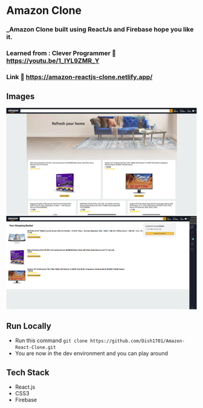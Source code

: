 #  Amazon Clone

### _Amazon Clone built using ReactJs and Firebase hope you like it.

### Learned from : Clever Programmer :link: https://youtu.be/1_IYL9ZMR_Y

### Link :link: https://amazon-reactjs-clone.netlify.app/

## Images

<img src='./public/home.png' />
<img src='./public/checkout.png' />

## Run Locally

- Run this command `git clone https://github.com/Dish1701/Amazon-React-Clone.git`
- You are now in the dev environment and you can play around

## Tech Stack

- React.js
- CSS3
- Firebase
